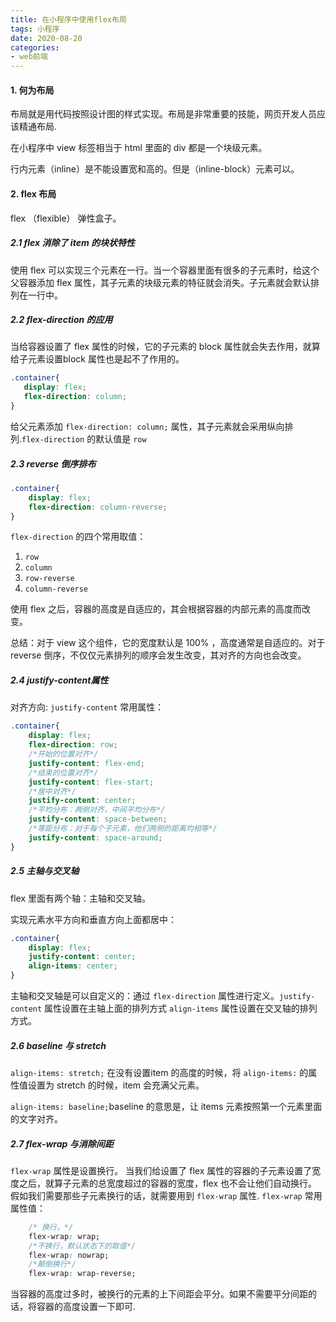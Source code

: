 ```yaml
---
title: 在小程序中使用flex布局
tags: 小程序
date: 2020-08-20 
categories: 
- web前端
---
```



#### 1. 何为布局

布局就是用代码按照设计图的样式实现。布局是非常重要的技能，网页开发人员应该精通布局.
<!-- more -->
在小程序中 view 标签相当于 html 里面的 div 都是一个块级元素。

行内元素（inline）是不能设置宽和高的。但是（inline-block）元素可以。

#### 2. flex 布局

flex （flexible） 弹性盒子。

##### 2.1 flex 消除了 item 的块状特性

使用 flex 可以实现三个元素在一行。当一个容器里面有很多的子元素时，给这个父容器添加 flex 属性，其子元素的块级元素的特征就会消失。子元素就会默认排列在一行中。

##### 2.2 flex-direction 的应用

当给容器设置了 flex 属性的时候，它的子元素的 block 属性就会失去作用，就算给子元素设置block 属性也是起不了作用的。

 ```css
.container{
    display: flex;
    flex-direction: column;
}
 ```

给父元素添加 `flex-direction: column;` 属性，其子元素就会采用纵向排列.`flex-direction` 的默认值是 `row`

##### 2.3 reverse 倒序排布

```css
.container{
    display: flex;
    flex-direction: column-reverse;
}
```

`flex-direction` 的四个常用取值：

1. `row`
2. `column`
3. `row-reverse`
4. `column-reverse`


使用 flex 之后，容器的高度是自适应的，其会根据容器的内部元素的高度而改变。

总结：对于 view 这个组件，它的宽度默认是 100% ，高度通常是自适应的。对于 reverse 倒序，不仅仅元素排列的顺序会发生改变，其对齐的方向也会改变。

##### 2.4 justify-content属性

对齐方向: `justify-content`
常用属性：

```css
.container{
    display: flex;
    flex-direction: row;
    /*开始的位置对齐*/
    justify-content: flex-end;
    /*结束的位置对齐*/
    justify-content: flex-start;
    /*居中对齐*/
    justify-content: center;
    /*平均分布：两侧对齐，中间平均分布*/
    justify-content: space-between;
    /*等距分布：对于每个子元素，他们两侧的距离均相等*/
    justify-content: space-around;
}
```

##### 2.5 主轴与交叉轴

flex 里面有两个轴：主轴和交叉轴。

实现元素水平方向和垂直方向上面都居中：

```css
.container{
    display: flex;
    justify-content: center;
    align-items: center;
}
```

主轴和交叉轴是可以自定义的：通过 `flex-direction` 属性进行定义。`justify-content` 属性设置在主轴上面的排列方式 `align-items` 属性设置在交叉轴的排列方式。

##### 2.6 baseline 与 stretch

`align-items: stretch;` 在没有设置item 的高度的时候，将 `align-items:` 的属性值设置为 stretch 的时候，item 会充满父元素。

`align-items: baseline;`baseline 的意思是，让 items 元素按照第一个元素里面的文字对齐。

##### 2.7 flex-wrap 与消除间距

`flex-wrap` 属性是设置换行。
当我们给设置了 flex 属性的容器的子元素设置了宽度之后，就算子元素的总宽度超过的容器的宽度，flex 也不会让他们自动换行。
假如我们需要那些子元素换行的话，就需要用到 `flex-wrap` 属性.
`flex-wrap` 常用属性值：

```css
    /* 换行，*/
    flex-wrap: wrap;
    /*不换行，默认状态下的取值*/
    flex-wrap: nowrap;
    /*颠倒换行*/
    flex-wrap: wrap-reverse;
```

当容器的高度过多时，被换行的元素的上下间距会平分。如果不需要平分间距的话，将容器的高度设置一下即可.



